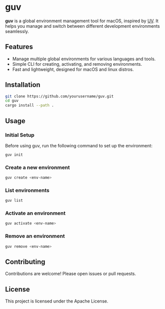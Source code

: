 # guv
**guv** is a global environment management tool for macOS, inspired by [UV](https://github.com/astral-sh/uv). It helps you manage and switch between different development environments seamlessly.

## Features

- Manage multiple global environments for various languages and tools.
- Simple CLI for creating, activating, and removing environments.
- Fast and lightweight, designed for macOS and linux distros.

## Installation

```sh
git clone https://github.com/yourusername/guv.git
cd guv
cargo install --path .
```

## Usage

### Initial Setup

Before using guv, run the following command to set up the environment:

```sh
guv init
```

### Create a new environment

```sh
guv create <env-name>
```

### List environments

```sh
guv list
```

### Activate an environment

```sh
guv activate <env-name>
```

### Remove an environment

```sh
guv remove <env-name>
```

## Contributing

Contributions are welcome! Please open issues or pull requests.

## License

This project is licensed under the Apache License.